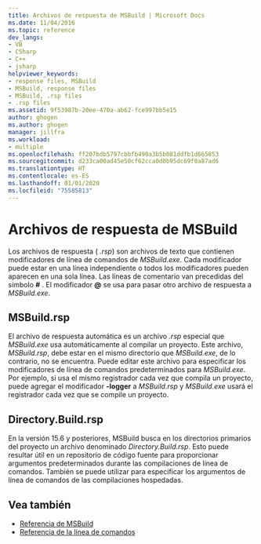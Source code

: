 ```yaml
---
title: Archivos de respuesta de MSBuild | Microsoft Docs
ms.date: 11/04/2016
ms.topic: reference
dev_langs:
- VB
- CSharp
- C++
- jsharp
helpviewer_keywords:
- response files, MSBuild
- MSBuild, response files
- MSBuild, .rsp files
- .rsp files
ms.assetid: 9f53987b-20ee-470a-ab62-fce997bb5e15
author: ghogen
ms.author: ghogen
manager: jillfra
ms.workload:
- multiple
ms.openlocfilehash: ff207bdb5797cbbfb490a3b5b081ddfb1d665853
ms.sourcegitcommit: d233ca00ad45e50cf62cca0d0b95dc69f0a87ad6
ms.translationtype: HT
ms.contentlocale: es-ES
ms.lasthandoff: 01/01/2020
ms.locfileid: "75585813"
---
```

# <a name="msbuild-response-files"></a>Archivos de respuesta de MSBuild
Los archivos de respuesta ( *.rsp*) son archivos de texto que contienen modificadores de línea de comandos de *MSBuild.exe*. Cada modificador puede estar en una línea independiente o todos los modificadores pueden aparecen en una sola línea. Las líneas de comentario van precedidas del símbolo **#** . El modificador **@** se usa para pasar otro archivo de respuesta a *MSBuild.exe*.

## <a name="msbuildrsp"></a>MSBuild.rsp
El archivo de respuesta automática es un archivo *.rsp* especial que *MSBuild.exe* usa automáticamente al compilar un proyecto. Este archivo, *MSBuild.rsp*, debe estar en el mismo directorio que *MSBuild.exe*, de lo contrario, no se encuentra. Puede editar este archivo para especificar los modificadores de línea de comandos predeterminados para *MSBuild.exe*. Por ejemplo, si usa el mismo registrador cada vez que compila un proyecto, puede agregar el modificador **-logger** a *MSBuild.rsp* y *MSBuild.exe* usará el registrador cada vez que se compile un proyecto.

## <a name="directorybuildrsp"></a>Directory.Build.rsp
En la versión 15.6 y posteriores, MSBuild busca en los directorios primarios del proyecto un archivo denominado *Directory.Build.rsp*.  Esto puede resultar útil en un repositorio de código fuente para proporcionar argumentos predeterminados durante las compilaciones de línea de comandos.  También se puede utilizar para especificar los argumentos de línea de comandos de las compilaciones hospedadas.

## <a name="see-also"></a>Vea también
- [Referencia de MSBuild](../msbuild/msbuild-reference.md)
- [Referencia de la línea de comandos](../msbuild/msbuild-command-line-reference.md)

